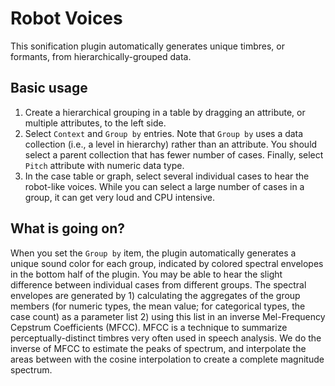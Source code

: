 # Robot Voices
This sonification plugin automatically generates unique timbres, or formants, from hierarchically-grouped data.

## Basic usage
1. Create a hierarchical grouping in a table by dragging an attribute, or multiple attributes, to the left side. 
2. Select `Context` and `Group by` entries. Note that `Group by` uses a data collection (i.e., a level in hierarchy) rather than an attribute. You should select a parent collection that has fewer number of cases. Finally, select `Pitch` attribute with numeric data type.
3. In the case table or graph, select several individual cases to hear the robot-like voices. While you can select a large number of cases in a group, it can get very loud and CPU intensive.

## What is going on?
When you set the `Group by` item, the plugin automatically generates a unique sound color for each group, indicated by colored spectral envelopes in the bottom half of the plugin. You may be able to hear the slight difference between individual cases from different groups. The spectral envelopes are generated by 1) calculating the aggregates of the group members (for numeric types, the mean value; for categorical types, the case count) as a parameter list 2) using this list in an inverse Mel-Frequency Cepstrum Coefficients (MFCC). MFCC is a technique to summarize perceptually-distinct timbres very often used in speech analysis. We do the inverse of MFCC to estimate the peaks of spectrum, and interpolate the areas between with the cosine interpolation to create a complete magnitude spectrum. 